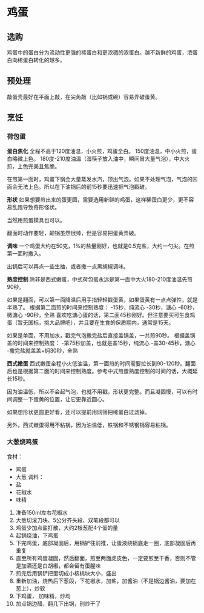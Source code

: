 # 鸡蛋

## 选购

鸡蛋中的蛋白分为流动性更强的稀蛋白和更浓稠的浓蛋白。越不新鲜的鸡蛋，浓蛋白向稀蛋白转化的越多。

## 预处理

敲蛋壳最好在平面上敲，在尖角敲（比如锅或碗）容易弄破蛋黄。

## 烹饪

### 荷包蛋

**蛋白焦化**
全程不高于120度油温，小火煎，鸡蛋全白。
150度油温，中小火煎，蛋白略微上色。
180度-210度油温（湿筷子放入油中，瞬间冒大量气泡），中大火煎，上色完美且焦脆。

在煎第一面时，鸡蛋下锅会大量蒸发水汽，顶出气泡。如果不处理气泡，气泡的凹面会无法上色。所以在下油锅后的前15秒要迅速把气泡戳破。

**形状**
如果想要煎出来的蛋更圆，需要选用新鲜的鸡蛋，这样稀蛋白更少，更不容易乱跑导致奇形怪状。

当然用煎蛋模具也可以。

翻面时动作要轻，颠锅虽然很帅，但是容易把蛋黄弄破。

**调味**
一个鸡蛋大约在50克，1%的盐量刚好，也就是0.5克盐，大约一勺尖。在煎第一面时撒入。

出锅后可以再点一些生抽，或者撒一点黑胡椒调味。

**熟度控制**
除非是西式嫩蛋，中式荷包蛋永远是第一面中大火180-210度油温先煎90秒。

如果是翻面，可以第一面降温后用手指轻轻戳蛋黄，如果蛋黄有一点点弹性，就是半熟了。
根据第二面煎的时间来控制熟度：
-15秒，纯流心
-30秒，溏心
-60秒，微溏心
-90秒，全熟 
喜欢吃溏心蛋的话，第二面45秒刚好。但注意要买可生食鸡蛋（暂无国标，挑大品牌吧），并且要在生食的保质期内，通常是15天。

如果是单面，不用加水，戳完气泡撒完盐后直接盖锅盖，一共煎90秒。
根据盖锅盖的时间来控制熟度：
-第75秒加盖，也就是盖15秒，纯流心
-盖30-45秒，溏心
-撒完盐就盖盖+焖30秒，全熟

**西式嫩蛋**
西式嫩蛋全程小火低油温，第一面煎的时间需要拉长到90-120秒。翻面后也是根据第二面的时间来控制熟度。参考中式煎蛋熟度控制的时间的话，大概延长15秒。

因为油温低，所以不会起气泡，也就不用戳，形状更完整。而且凝固慢，可以有时间调整一下蛋黄的位置，让它更靠近圆心。

如果想形状更圆更好看，还可以提前用网筛把稀蛋白过滤掉。

另外，西式嫩蛋得用不粘锅，因为油温低，铁锅和不锈钢锅容易粘锅。

### 大葱烧鸡蛋

食材：
- 鸡蛋
- 大葱
调料：
- 盐
- 花椒水
- 味精

1. 准备150ml左右花椒水
2. 大葱切滚刀块、5公分齐头段、双笔段都可以
3. 鸡蛋少加点盐打散，大约2根葱配4个蛋的量
4. 起锅烧油，下鸡蛋
5. 下完鸡蛋，底部凝固后，用锅铲往前推，让蛋液绕锅底走一圈，底部凝固后再重复
6. 直至所有鸡蛋凝固，然后翻面，煎至两面虎皮色，一定要煎至干香，否则不管是加酒还是白胡椒，都会留有蛋腥味
7. 煎完后用锅铲把蛋切成小核桃块大小，盛出
8. 重新加油，烧热后下葱段，下花椒水，加盐，加酱油（不是锅边酱油，要加在葱上），炒软
9. 下鸡蛋， 加味精，炒均
10. 加点锅边醋，翻几下出锅，别炒干了
